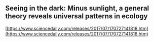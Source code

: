 ## Seeing in the dark: Minus sunlight, a general theory reveals universal patterns in ecology
  
  [https://www.sciencedaily.com/releases/2017/07/170727141818.htm](https://www.sciencedaily.com/releases/2017/07/170727141818.htm)